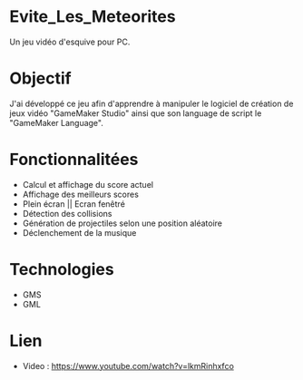 # Evite_Les_Meteorites
Un jeu vidéo d'esquive pour PC.

# Objectif
J'ai développé ce jeu afin d'apprendre à manipuler le logiciel de création de jeux vidéo "GameMaker Studio" ainsi que son language de script le "GameMaker Language".

# Fonctionnalitées
- Calcul et affichage du score actuel
- Affichage des meilleurs scores
- Plein écran || Ecran fenêtré 
- Détection des collisions
- Génération de projectiles selon une position aléatoire
- Déclenchement de la musique

# Technologies
- GMS
- GML

# Lien
- Video : https://www.youtube.com/watch?v=lkmRinhxfco
